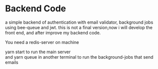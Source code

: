# Backend Code

a simple backend of authentication with email validator, background jobs using bee-queue and jwt. this is not a final version,now i will develop the front end, and after improve my backend code.  

You need a redis-server on machine  

yarn start to run the main server  
and yarn queue in another terminal to run the background-jobs that send emails  
